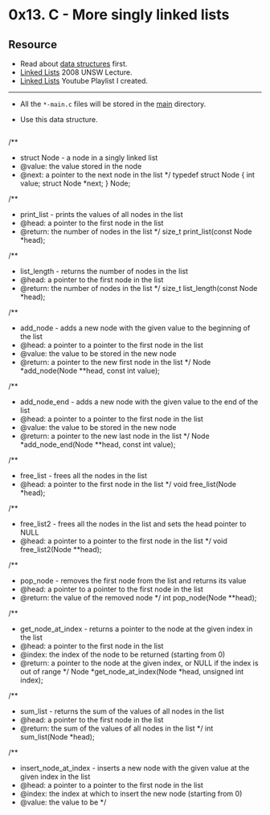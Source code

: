 # 0x13. C - More singly linked lists

## Resource

- Read about [data structures](https://www.notion.so/C-Programming-f13cdb9661db464f8ea326c5a2654e8e) first.
- [Linked Lists](https://www.youtube.com/watch?v=udapt4FGY20&t=130s) 2008 UNSW Lecture.
- [Linked Lists](https://www.youtube.com/playlist?list=PLIsXzR_wZY-xQSwyG_PAQHJtyo4o9WWXd) Youtube Playlist I created.

---

- All the `*-main.c` files will be stored in the [main](./main) directory.

- Use this data structure.
	```c
/**
 * struct Node - a node in a singly linked list
 * @value: the value stored in the node
 * @next: a pointer to the next node in the list
 */
typedef struct Node {
    int value;
    struct Node *next;
} Node;

/**
 * print_list - prints the values of all nodes in the list
 * @head: a pointer to the first node in the list
 * @return: the number of nodes in the list
 */
size_t print_list(const Node *head);

/**
 * list_length - returns the number of nodes in the list
 * @head: a pointer to the first node in the list
 * @return: the number of nodes in the list
 */
size_t list_length(const Node *head);

/**
 * add_node - adds a new node with the given value to the beginning of the list
 * @head: a pointer to a pointer to the first node in the list
 * @value: the value to be stored in the new node
 * @return: a pointer to the new first node in the list
 */
Node *add_node(Node **head, const int value);

/**
 * add_node_end - adds a new node with the given value to the end of the list
 * @head: a pointer to a pointer to the first node in the list
 * @value: the value to be stored in the new node
 * @return: a pointer to the new last node in the list
 */
Node *add_node_end(Node **head, const int value);

/**
 * free_list - frees all the nodes in the list
 * @head: a pointer to the first node in the list
 */
void free_list(Node *head);

/**
 * free_list2 - frees all the nodes in the list and sets the head pointer to NULL
 * @head: a pointer to a pointer to the first node in the list
 */
void free_list2(Node **head);

/**
 * pop_node - removes the first node from the list and returns its value
 * @head: a pointer to a pointer to the first node in the list
 * @return: the value of the removed node
 */
int pop_node(Node **head);

/**
 * get_node_at_index - returns a pointer to the node at the given index in the list
 * @head: a pointer to the first node in the list
 * @index: the index of the node to be returned (starting from 0)
 * @return: a pointer to the node at the given index, or NULL if the index is out of range
 */
Node *get_node_at_index(Node *head, unsigned int index);

/**
 * sum_list - returns the sum of the values of all nodes in the list
 * @head: a pointer to the first node in the list
 * @return: the sum of the values of all nodes in the list
 */
int sum_list(Node *head);

/**
 * insert_node_at_index - inserts a new node with the given value at the given index in the list
 * @head: a pointer to a pointer to the first node in the list
 * @index: the index at which to insert the new node (starting from 0)
 * @value: the value to be
 */